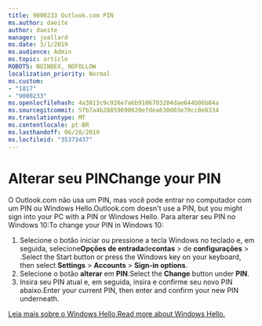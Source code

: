 ```yaml
---
title: 9000233 Outlook.com PIN
ms.author: daeite
author: daeite
manager: joallard
ms.date: 3/1/2019
ms.audience: Admin
ms.topic: article
ROBOTS: NOINDEX, NOFOLLOW
localization_priority: Normal
ms.custom:
- "1817"
- "9000233"
ms.openlocfilehash: 4a3813c9c926e7a6b9106703204dae644b06b84a
ms.sourcegitcommit: 5fb7a4b28859690020efdea630d03e70cc0e6334
ms.translationtype: MT
ms.contentlocale: pt-BR
ms.lasthandoff: 06/28/2019
ms.locfileid: "35373437"
---
```

# <a name="change-your-pin"></a><span data-ttu-id="cf1c4-102">Alterar seu PIN</span><span class="sxs-lookup"><span data-stu-id="cf1c4-102">Change your PIN</span></span>

<span data-ttu-id="cf1c4-103">O Outlook.com não usa um PIN, mas você pode entrar no computador com um PIN ou Windows Hello.</span><span class="sxs-lookup"><span data-stu-id="cf1c4-103">Outlook.com doesn't use a PIN, but you might sign into your PC with a PIN or Windows Hello.</span></span> <span data-ttu-id="cf1c4-104">Para alterar seu PIN no Windows 10:</span><span class="sxs-lookup"><span data-stu-id="cf1c4-104">To change your PIN in Windows 10:</span></span>

1. <span data-ttu-id="cf1c4-105">Selecione o botão iniciar ou pressione a tecla Windows no teclado e, em seguida, selecione**Opções de entrada**de**contas** > de **configurações** > .</span><span class="sxs-lookup"><span data-stu-id="cf1c4-105">Select the Start button or press the Windows key on your keyboard, then select **Settings** > **Accounts** > **Sign-in options**.</span></span>
2. <span data-ttu-id="cf1c4-106">Selecione o botão **alterar** em **PIN**.</span><span class="sxs-lookup"><span data-stu-id="cf1c4-106">Select the **Change** button under **PIN**.</span></span>
3. <span data-ttu-id="cf1c4-107">Insira seu PIN atual e, em seguida, insira e confirme seu novo PIN abaixo.</span><span class="sxs-lookup"><span data-stu-id="cf1c4-107">Enter your current PIN, then enter and confirm your new PIN underneath.</span></span>

[<span data-ttu-id="cf1c4-108">Leia mais sobre o Windows Hello.</span><span class="sxs-lookup"><span data-stu-id="cf1c4-108">Read more about Windows Hello.</span></span>](https://support.microsoft.com/help/17215/)